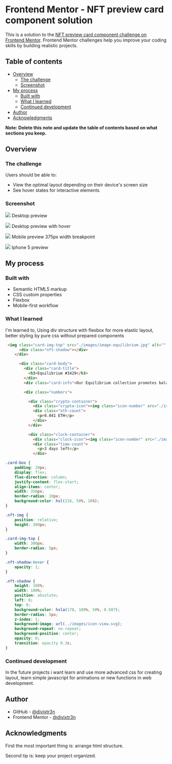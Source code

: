 # Frontend Mentor - NFT preview card component solution

This is a solution to the [NFT preview card component challenge on Frontend Mentor](https://www.frontendmentor.io/challenges/nft-preview-card-component-SbdUL_w0U). Frontend Mentor challenges help you improve your coding skills by building realistic projects.

## Table of contents

- [Overview](#overview)
  - [The challenge](#the-challenge)
  - [Screenshot](#screenshot)
- [My process](#my-process)
  - [Built with](#built-with)
  - [What I learned](#what-i-learned)
  - [Continued development](#continued-development)
- [Author](#author)
- [Acknowledgments](#acknowledgments)

**Note: Delete this note and update the table of contents based on what sections you keep.**

## Overview

### The challenge

Users should be able to:

- View the optimal layout depending on their device's screen size
- See hover states for interactive elements

### Screenshot

![](./solution/solution%20desktop.png)
Desktop preview

![](./solution/solution-desktop-hover.png)
Desktop preview with hover

![](./solution/solution-mobile.png)
Mobile preview 375px width breakpoint

![](./solution/solution-mobile-iphone5.png)
Iphone 5 preview

## My process

### Built with

- Semantic HTML5 markup
- CSS custom properties
- Flexbox
- Mobile-first workflow

### What I learned

I'm learned to,
Using div structure with flexbox for more elastic layout,
better styling by pure css without prepared components

```html
 <img class="card-img-top" src="./images/image-equilibrium.jpg" alt="" >
      <div class="nft-shadow"></div>
    </div>

      <div class="card-body">
        <div class="card-title">
          <h3>Equilibrium #3429</h3>
        </div>
        <div class="card-info">Our Equilibrium collection promotes balance and calm.</div>

        <div class="numbers">

          <div class="crypto-container">
            <div class="crypto-icon"><img class="icon-number" src="./images/icon-ethereum.svg" alt=""></div>
            <div class="eth-count">
              <p>0.041 ETH</p>
            </div>
          </div>

          <div class="clock-container">
            <div class="clock-icon"><img class="icon-number" src="./images/icon-clock.svg" alt=""></div>
            <div class="time-count">
              <p>3 days left</p>
            </div>
```

```css
.card-box {
	padding: 20px;
	display: flex;
	flex-direction: column;
	justify-content: flex-start;
	align-items: center;
	width: 350px;
	border-radius: 10px;
	background-color: hsl(216, 50%, 16%);
}

.nft-img {
	position: relative;
	height: 300px;
}

.card-img-top {
	width: 300px;
	border-radius: 5px;
}

.nft-shadow:hover {
	opacity: 1;
}

.nft-shadow {
	height: 100%;
	width: 100%;
	position: absolute;
	left: 0;
	top: 0;
	background-color: hsla(178, 100%, 50%, 0.507);
	border-radius: 5px;
	z-index: 1;
	background-image: url(../images/icon-view.svg);
	background-repeat: no-repeat;
	background-position: center;
	opacity: 0;
	transition: opacity 0.3s;
}
```

### Continued development

In the future projects i want learn and use more advanced css for creating layout, learn simple javascript for animations or new functions in web development.

## Author

- GitHub - [@divixtr3n](https://github.com/)
- Frontend Mentor - [@divixtr3n](https://www.frontendmentor.io/profile/yourusername)

## Acknowledgments

First the most important thing is: arrange html structure.

Second tip is: keep your project organized.
